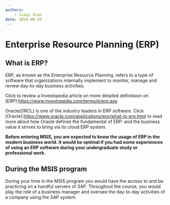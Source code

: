 ```yaml
---
authors:
    - Jiaqi Xiao
date: 2020-09-26
---
```


# Enterprise Resource Planning (ERP)

## What is ERP?

ERP, as known as the Enterprise Resource Planning, refers to a type of software that organizations internally implement to monitor, manage and  review day-to-day business activities.

Click to review a Investopedia article on more detailed definitaion on [ERP]:https://www.investopedia.com/terms/e/erp.asp

Oracle(ORCL) is one of the industry leaders in ERP software.  Click [Oracle]:https://www.oracle.com/applications/erp/what-is-erp.html to read more about how Oracle defines the fundamental of ERP. and the business value it strives to bring via its cloud ERP system.

**Before entering MSIS, you are expected to know the usage of ERP in the modern business world. It would be optimal if you had some experiences of using an ERP software during your undergraduate study or professional work.**

## During the MSIS program
During your time in the MSIS program you would have the access to and be practicing on a handful servers of SAP. Throughout the course, you would play the role of a business manager and oversee the day-to-day activities of a company using the SAP system.

